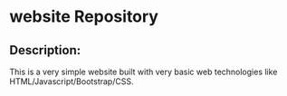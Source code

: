 # website Repository

## Description:
  This is a very simple website built with very basic web technologies like HTML/Javascript/Bootstrap/CSS.
